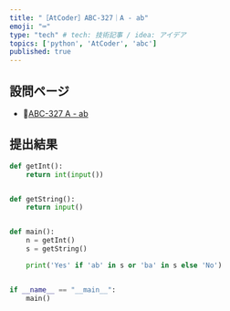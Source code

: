 ```yaml
---
title: "［AtCoder］ABC-327｜A - ab"
emoji: "⌨️"
type: "tech" # tech: 技術記事 / idea: アイデア
topics: ['python', 'AtCoder', 'abc']
published: true
---
```


## 設問ページ

- 🔗[ABC-327 A - ab](https://atcoder.jp/contests/abc327/tasks/abc327_a)

## 提出結果

```python
def getInt():
    return int(input())


def getString():
    return input()


def main():
    n = getInt()
    s = getString()

    print('Yes' if 'ab' in s or 'ba' in s else 'No')


if __name__ == "__main__":
    main()
```
